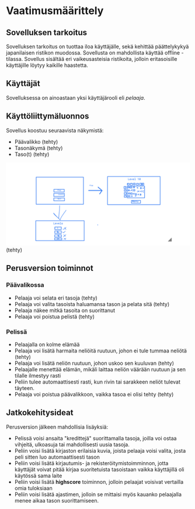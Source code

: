 # Vaatimusmäärittely

## Sovelluksen tarkoitus

Sovelluksen tarkoitus on tuottaa iloa käyttäjälle, sekä kehittää päättelykykyä japanilaisen ristikon muodossa. Sovellusta on mahdollista käyttää offline - tilassa. Sovellus 
sisältää eri vaikeusasteisia ristikoita, jolloin eritasoisille käyttäjille löytyy kaikille haastetta.

## Käyttäjät

Sovelluksessa on ainoastaan yksi käyttäjärooli eli _pelaaja_. 

## Käyttöliittymäluonnos
Sovellus koostuu seuraavista näkymistä:
- Päävalikko (tehty)
- Tasonäkymä  (tehty)
- Taso(t)  (tehty)

![](./kuvat/paavalikko-tasot-taso.png) (tehty)

## Perusversion toiminnot

### Päävalikossa 

- Pelaaja voi selata eri tasoja (tehty)
- Pelaaja voi valita tasoista haluamansa tason ja pelata sitä (tehty)
- Pelaaja näkee mitkä tasoita on suorittanut
- Pelaaja voi poistua pelistä (tehty)

### Pelissä

- Pelaajalla on kolme elämää
- Pelaaja voi lisätä harmaita neliöitä ruutuun, johon ei tule tummaa neliötä  (tehty)
- Pelaaja voi lisätä neliön ruutuun, johon uskoo sen kuuluvan  (tehty)
- Pelaajalle menettää elämän, mikäli laittaa neliön väärään ruutuun ja sen tilalle ilmestyy rasti
- Peliin tulee automaattisesti rasti, kun rivin tai sarakkeen neliöt tulevat täyteen.
- Pelaaja voi poistua päävalikkoon, vaikka tasoa ei olisi tehty  (tehty)


## Jatkokehitysideat

Perusversion jälkeen mahdollisia lisäyksiä:

- Pelissä voisi ansaita "kredittejä" suorittamalla tasoja, joilla voi ostaa vihjeitä, ulkoasuja tai mahdollisesti uusia tasoja.
- Peliin voisi lisätä kirjaston erilaisia kuvia, joista pelaaja voisi valita, josta peli sitten luo automaattisesti tason
- Peliin voisi lisätä kirjautumis- ja rekisteröitymistoimminnon, jotta käyttäjät voivat pitää kirjaa suoritetuista tasoistaan vaikka käyttäjillä oli käytössä sama laite
- Peliin voisi lisätä **highscore** toiminnon, jolloin pelaajat voisivat vertailla omia tuloksiaan
- Peliin voisi lisätä ajastimen, jolloin se mittaisi myös kauanko pelaajalla menee aikaa tason suorittamiseen.
